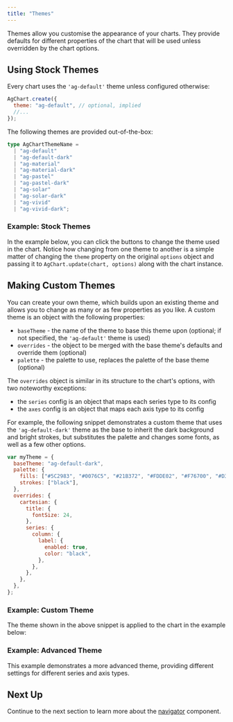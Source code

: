 ```yaml
---
title: "Themes"
---
```


Themes allow you customise the appearance of your charts. They provide defaults for different properties of the chart that will be used unless overridden by the chart options.

## Using Stock Themes

Every chart uses the `'ag-default'` theme unless configured otherwise:

```js
AgChart.create({
  theme: "ag-default", // optional, implied
  //...
});
```

The following themes are provided out-of-the-box:

```ts
type AgChartThemeName =
  | "ag-default"
  | "ag-default-dark"
  | "ag-material"
  | "ag-material-dark"
  | "ag-pastel"
  | "ag-pastel-dark"
  | "ag-solar"
  | "ag-solar-dark"
  | "ag-vivid"
  | "ag-vivid-dark";
```

### Example: Stock Themes

In the example below, you can click the buttons to change the theme used in the chart. Notice how changing from one theme to another is a simple matter of changing the `theme` property on the original `options` object and passing it to `AgChart.update(chart, options)` along with the chart instance.

<chart-example title='Stock Themes' name='stock-themes' type='generated'></chart-example>

## Making Custom Themes

You can create your own theme, which builds upon an existing theme and allows you to change as many or as few properties as you like. A custom theme is an object with the following properties:

- `baseTheme` - the name of the theme to base this theme upon (optional; if not specified, the `'ag-default'` theme is used)
- `overrides` - the object to be merged with the base theme's defaults and override them (optional)
- `palette` - the palette to use, replaces the palette of the base theme (optional)

The `overrides` object is similar in its structure to the chart's options, with two noteworthy exceptions:

- the `series` config is an object that maps each series type to its config
- the `axes` config is an object that maps each axis type to its config

For example, the following snippet demonstrates a custom theme that uses the `'ag-default-dark'` theme as the base to inherit the dark background and bright strokes, but substitutes the palette and changes some fonts, as well as a few other options.

```js
var myTheme = {
  baseTheme: "ag-default-dark",
  palette: {
    fills: ["#5C2983", "#0076C5", "#21B372", "#FDDE02", "#F76700", "#D30018"],
    strokes: ["black"],
  },
  overrides: {
    cartesian: {
      title: {
        fontSize: 24,
      },
      series: {
        column: {
          label: {
            enabled: true,
            color: "black",
          },
        },
      },
    },
  },
};
```

### Example: Custom Theme

The theme shown in the above snippet is applied to the chart in the example below:

<chart-example title='Custom Theme' name='custom-theme' type='generated' ></chart-example>

### Example: Advanced Theme

This example demonstrates a more advanced theme, providing different settings for different series and axis types.

<chart-example title='Advanced Themes' name='advanced-theme' type='multi' options='{ "exampleHeight": "80vh" }'></chart-example>

## Next Up

Continue to the next section to learn more about the [navigator](/charts-navigator/) component.
